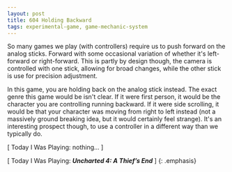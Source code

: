 ```yaml
---
layout: post
title: 604 Holding Backward
tags: experimental-game, game-mechanic-system
---
```

So many games we play (with controllers) require us to push forward on the analog sticks.  Forward with some occasional variation of whether it's left-forward or right-forward.  This is partly by design though, the camera is controlled with one stick, allowing for broad changes, while the other stick is use for precision adjustment.

In this game, you are holding back on the analog stick instead. The exact genre this game would be isn't clear.  If it were first person, it would be the character you are controlling running backward.  If it were side scrolling, it would be that your character was moving from right to left instead (not a massively ground breaking idea, but it would certainly feel strange).  It's an interesting prospect though, to use a controller in a different way than we typically do.

[ Today I Was Playing: nothing… ]

[ Today I Was Playing: ***Uncharted 4: A Thief’s End*** ]
{: .emphasis}